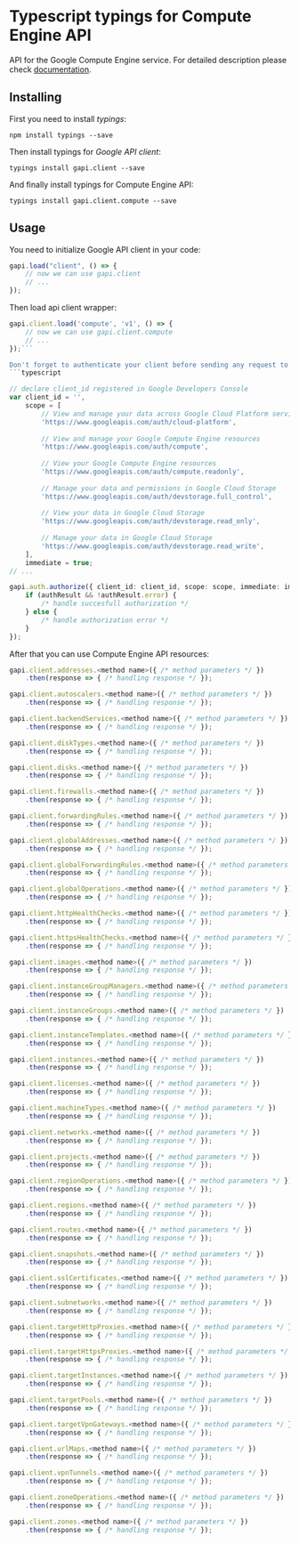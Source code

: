 # Typescript typings for Compute Engine API
API for the Google Compute Engine service.
For detailed description please check [documentation](https://developers.google.com/compute/docs/reference/latest/).

## Installing

First you need to install *typings*:
```
npm install typings --save 
```

Then install typings for *Google API client*:
```
typings install gapi.client --save 
```

And finally install typings for Compute Engine API:
```
typings install gapi.client.compute --save 
```

## Usage

You need to initialize Google API client in your code:
```typescript
gapi.load("client", () => { 
    // now we can use gapi.client
    // ... 
});
```

Then load api client wrapper:
```typescript
gapi.client.load('compute', 'v1', () => {
    // now we can use gapi.client.compute
    // ... 
});```

Don't forget to authenticate your client before sending any request to resources:
```typescript

// declare client_id registered in Google Developers Console
var client_id = '',
    scope = [     
        // View and manage your data across Google Cloud Platform services
        'https://www.googleapis.com/auth/cloud-platform',
    
        // View and manage your Google Compute Engine resources
        'https://www.googleapis.com/auth/compute',
    
        // View your Google Compute Engine resources
        'https://www.googleapis.com/auth/compute.readonly',
    
        // Manage your data and permissions in Google Cloud Storage
        'https://www.googleapis.com/auth/devstorage.full_control',
    
        // View your data in Google Cloud Storage
        'https://www.googleapis.com/auth/devstorage.read_only',
    
        // Manage your data in Google Cloud Storage
        'https://www.googleapis.com/auth/devstorage.read_write',
    ],
    immediate = true;
// ...

gapi.auth.authorize({ client_id: client_id, scope: scope, immediate: immediate }, authResult => {
    if (authResult && !authResult.error) {
        /* handle succesfull authorization */
    } else {
        /* handle authorization error */
    }
});            
```

After that you can use Compute Engine API resources:

```typescript
gapi.client.addresses.<method name>({ /* method parameters */ })
    .then(response => { /* handling response */ });

gapi.client.autoscalers.<method name>({ /* method parameters */ })
    .then(response => { /* handling response */ });

gapi.client.backendServices.<method name>({ /* method parameters */ })
    .then(response => { /* handling response */ });

gapi.client.diskTypes.<method name>({ /* method parameters */ })
    .then(response => { /* handling response */ });

gapi.client.disks.<method name>({ /* method parameters */ })
    .then(response => { /* handling response */ });

gapi.client.firewalls.<method name>({ /* method parameters */ })
    .then(response => { /* handling response */ });

gapi.client.forwardingRules.<method name>({ /* method parameters */ })
    .then(response => { /* handling response */ });

gapi.client.globalAddresses.<method name>({ /* method parameters */ })
    .then(response => { /* handling response */ });

gapi.client.globalForwardingRules.<method name>({ /* method parameters */ })
    .then(response => { /* handling response */ });

gapi.client.globalOperations.<method name>({ /* method parameters */ })
    .then(response => { /* handling response */ });

gapi.client.httpHealthChecks.<method name>({ /* method parameters */ })
    .then(response => { /* handling response */ });

gapi.client.httpsHealthChecks.<method name>({ /* method parameters */ })
    .then(response => { /* handling response */ });

gapi.client.images.<method name>({ /* method parameters */ })
    .then(response => { /* handling response */ });

gapi.client.instanceGroupManagers.<method name>({ /* method parameters */ })
    .then(response => { /* handling response */ });

gapi.client.instanceGroups.<method name>({ /* method parameters */ })
    .then(response => { /* handling response */ });

gapi.client.instanceTemplates.<method name>({ /* method parameters */ })
    .then(response => { /* handling response */ });

gapi.client.instances.<method name>({ /* method parameters */ })
    .then(response => { /* handling response */ });

gapi.client.licenses.<method name>({ /* method parameters */ })
    .then(response => { /* handling response */ });

gapi.client.machineTypes.<method name>({ /* method parameters */ })
    .then(response => { /* handling response */ });

gapi.client.networks.<method name>({ /* method parameters */ })
    .then(response => { /* handling response */ });

gapi.client.projects.<method name>({ /* method parameters */ })
    .then(response => { /* handling response */ });

gapi.client.regionOperations.<method name>({ /* method parameters */ })
    .then(response => { /* handling response */ });

gapi.client.regions.<method name>({ /* method parameters */ })
    .then(response => { /* handling response */ });

gapi.client.routes.<method name>({ /* method parameters */ })
    .then(response => { /* handling response */ });

gapi.client.snapshots.<method name>({ /* method parameters */ })
    .then(response => { /* handling response */ });

gapi.client.sslCertificates.<method name>({ /* method parameters */ })
    .then(response => { /* handling response */ });

gapi.client.subnetworks.<method name>({ /* method parameters */ })
    .then(response => { /* handling response */ });

gapi.client.targetHttpProxies.<method name>({ /* method parameters */ })
    .then(response => { /* handling response */ });

gapi.client.targetHttpsProxies.<method name>({ /* method parameters */ })
    .then(response => { /* handling response */ });

gapi.client.targetInstances.<method name>({ /* method parameters */ })
    .then(response => { /* handling response */ });

gapi.client.targetPools.<method name>({ /* method parameters */ })
    .then(response => { /* handling response */ });

gapi.client.targetVpnGateways.<method name>({ /* method parameters */ })
    .then(response => { /* handling response */ });

gapi.client.urlMaps.<method name>({ /* method parameters */ })
    .then(response => { /* handling response */ });

gapi.client.vpnTunnels.<method name>({ /* method parameters */ })
    .then(response => { /* handling response */ });

gapi.client.zoneOperations.<method name>({ /* method parameters */ })
    .then(response => { /* handling response */ });

gapi.client.zones.<method name>({ /* method parameters */ })
    .then(response => { /* handling response */ });
```